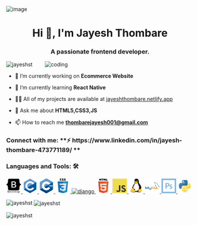![image](https://github.com/JayeshST/JayeshST/assets/106459842/c0f7f7a8-8ff4-4a4b-a0b2-36b319cc09f1)<h1 align="center">Hi 👋, I'm Jayesh Thombare</h1>
<h3 align="center">A passionate frontend developer.</h3>
<img align="right" alt="coding" width="400" src="https://camo.githubusercontent.com/cae12fddd9d6982901d82580bdf321d81fb299141098ca1c2d4891870827bf17/68747470733a2f2f6d69726f2e6d656469756d2e636f6d2f6d61782f313336302f302a37513379765349765f7430696f4a2d5a2e676966">
<p align="left"> <img src="https://komarev.com/ghpvc/?username=jayeshst&label=Profile%20views&color=0e75b6&style=flat" alt="jayeshst" /> </p>

- 🔭 I’m currently working on **Ecommerce Website**

- 🌱 I’m currently learning **React Native**

- 👨‍💻 All of my projects are available at [jayeshthombare.netlify.app](jayeshthombare.netlify.app)

- 💬 Ask me about **HTML5,CSS3,JS**

- 📫 How to reach me **thombarejayesh001@gmail.com**


<h3 align="left">Connect with me: **⚡ https://www.linkedin.com/in/jayesh-thombare-473771189/ ** </h3>
<p align="left">
</p>

<h3 align="left">Languages and Tools: 🛠</h3>
<p align="left"> <a href="https://getbootstrap.com" target="_blank" rel="noreferrer"> <img src="https://raw.githubusercontent.com/devicons/devicon/master/icons/bootstrap/bootstrap-plain-wordmark.svg" alt="bootstrap" width="40" height="40"/> </a> <a href="https://www.cprogramming.com/" target="_blank" rel="noreferrer"> <img src="https://raw.githubusercontent.com/devicons/devicon/master/icons/c/c-original.svg" alt="c" width="40" height="40"/> </a> <a href="https://www.w3schools.com/cpp/" target="_blank" rel="noreferrer"> <img src="https://raw.githubusercontent.com/devicons/devicon/master/icons/cplusplus/cplusplus-original.svg" alt="cplusplus" width="40" height="40"/> </a> <a href="https://www.w3schools.com/css/" target="_blank" rel="noreferrer"> <img src="https://raw.githubusercontent.com/devicons/devicon/master/icons/css3/css3-original-wordmark.svg" alt="css3" width="40" height="40"/> </a> <a href="https://www.djangoproject.com/" target="_blank" rel="noreferrer"> <img src="https://cdn.worldvectorlogo.com/logos/django.svg" alt="django" width="40" height="40"/> </a> <a href="https://www.w3.org/html/" target="_blank" rel="noreferrer"> <img src="https://raw.githubusercontent.com/devicons/devicon/master/icons/html5/html5-original-wordmark.svg" alt="html5" width="40" height="40"/> </a> <a href="https://developer.mozilla.org/en-US/docs/Web/JavaScript" target="_blank" rel="noreferrer"> <img src="https://raw.githubusercontent.com/devicons/devicon/master/icons/javascript/javascript-original.svg" alt="javascript" width="40" height="40"/> </a> <a href="https://www.linux.org/" target="_blank" rel="noreferrer"> <img src="https://raw.githubusercontent.com/devicons/devicon/master/icons/linux/linux-original.svg" alt="linux" width="40" height="40"/> </a> <a href="https://www.mysql.com/" target="_blank" rel="noreferrer"> <img src="https://raw.githubusercontent.com/devicons/devicon/master/icons/mysql/mysql-original-wordmark.svg" alt="mysql" width="40" height="40"/> </a> <a href="https://www.photoshop.com/en" target="_blank" rel="noreferrer"> <img src="https://raw.githubusercontent.com/devicons/devicon/master/icons/photoshop/photoshop-line.svg" alt="photoshop" width="40" height="40"/> </a> <a href="https://www.python.org" target="_blank" rel="noreferrer"> <img src="https://raw.githubusercontent.com/devicons/devicon/master/icons/python/python-original.svg" alt="python" width="40" height="40"/> </a> </p>

<p><img align="left" src="https://github-readme-stats.vercel.app/api/top-langs?username=jayeshst&show_icons=true&locale=en&layout=compact" alt="jayeshst" /></p>

<p>&nbsp;<img align="center" src="https://github-readme-stats.vercel.app/api?username=jayeshst&show_icons=true&locale=en" alt="jayeshst" /></p>

<p><img align="center" src="https://github-readme-streak-stats.herokuapp.com/?user=jayeshst&" alt="jayeshst" /></p>
